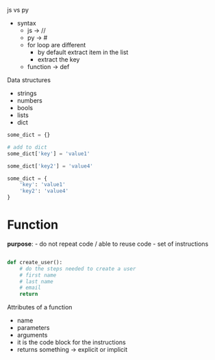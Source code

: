 js vs py
- syntax
    - js -> //
    - py -> #
    - for loop are different
        - by default extract item in the list
        - extract the key
    - function -> def

Data structures
- strings
- numbers
- bools
- lists
- dict

```py
some_dict = {}

# add to dict
some_dict['key'] = 'value1'

some_dict['key2'] = 'value4'

some_dict = {
    'key': 'value1'
    'key2': 'value4'
}

```

# Function
__purpose__:
    - do not repeat code /  able to reuse code
    - set of instructions

```py

def create_user():
    # do the steps needed to create a user
    # first name
    # last name
    # email
    return

```

Attributes of a function
- name
- parameters
- arguments
- it is the code block for the instructions
- returns something -> explicit or implicit